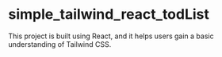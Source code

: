 # simple_tailwind_react_todList
This project is built using React, and it helps users gain a basic understanding of Tailwind CSS.
